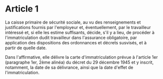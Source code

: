 # Article 1

La caisse primaire de sécurité sociale, au vu des renseignements et justifications fournis par l'employeur et, éventuellement, par le travailleur intéressé et, si elle les estime suffisants, décide, s'il y a lieu, de procéder à l'immatriculation dudit travailleur dans l'assurance obligatoire, par application des dispositions des ordonnances et décrets susvisés, et à partir de quelle date.

Dans l'affirmative, elle délivre la carte d'immatriculation prévue à l'article 1er (paragraphe 1er, 2ème alinéa) du décret du 29 décembre 1945 et y inscrit, notamment, la date de sa délivrance, ainsi que la date d'effet de l'immatriculation.
